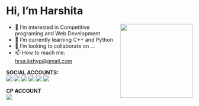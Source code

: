 

# Hi, I’m Harshita  
<img align="right" width="196" height="200" src="https://user-images.githubusercontent.com/85073963/122176874-b31d5580-cea2-11eb-807b-df1e7676d704.gif">

- 👀 I’m interested in Competitive programing and Web Development
- 🌱 I’m currently learning C++ and Python
- 💞️ I’m looking to collaborate on ...
- 📫 How to reach me: hrsa.kshyp@gmail.com

**SOCIAL ACCOUNTS:**  
[<img src="https://img.shields.io/badge/Facebook-1877F2?style=for-the-badge&logo=facebook&logoColor=white">](https://www.facebook.com/harshita.kashyap.10004)
[<img src="https://img.shields.io/badge/Instagram-E4405F?style=for-the-badge&logo=instagram&logoColor=white">](https://www.instagram.com/coder_harshita/)
[<img src="https://img.shields.io/badge/LinkedIn-0077B5?style=for-the-badge&logo=linkedin&logoColor=white">](https://www.linkedin.com/in/harshita-a8a620207/)
[<img src="https://img.shields.io/badge/Twitter-1DA1F2?style=for-the-badge&logo=twitter&logoColor=white">](https://twitter.com/Hrshita_kshyp)
[<img src="https://img.shields.io/badge/GitHub-100000?style=for-the-badge&logo=github&logoColor=white">](https://github.com/hrshita-kshyp)
[<img src="https://img.shields.io/badge/Quora-%23B92B27.svg?&style=for-the-badge&logo=Quora&logoColor=white">](https://www.quora.com/profile/Harshita-485?ch=10&share=2286b118&srid=uSxqk9)


**CP ACCOUNT**  
[<img src="https://img.shields.io/badge/-Hackerrank-2EC866?style=for-the-badge&logo=HackerRank&logoColor=white">](https://www.hackerrank.com/happyharshita201)


 


<!---
hrshita-kshyp/hrshita-kshyp is a ✨ special ✨ repository because its `README.md` (this file) appears on your GitHub profile.
You can click the Preview link to take a look at your changes.
--->
